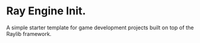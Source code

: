 # Ray Engine Init.

A simple starter template for game development projects built on top of the Raylib framework.

